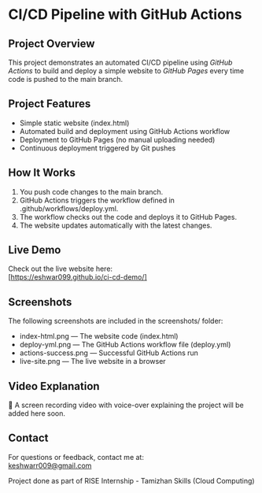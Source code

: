 # CI/CD Pipeline with GitHub Actions

## Project Overview

This project demonstrates an automated CI/CD pipeline using *GitHub Actions* to build and deploy a simple website to *GitHub Pages* every time code is pushed to the main branch.


## Project Features

- Simple static website (index.html)
- Automated build and deployment using GitHub Actions workflow
- Deployment to GitHub Pages (no manual uploading needed)
- Continuous deployment triggered by Git pushes



## How It Works

1. You push code changes to the main branch.
2. GitHub Actions triggers the workflow defined in .github/workflows/deploy.yml.
3. The workflow checks out the code and deploys it to GitHub Pages.
4. The website updates automatically with the latest changes.

## Live Demo

Check out the live website here:  
[https://eshwar099.github.io/ci-cd-demo/]



## Screenshots

The following screenshots are included in the screenshots/ folder:

- index-html.png — The website code (index.html)
- deploy-yml.png — The GitHub Actions workflow file (deploy.yml)
- actions-success.png — Successful GitHub Actions run
- live-site.png — The live website in a browser


## Video Explanation

🎥 A screen recording video with voice-over explaining the project will be added here soon.



## Contact

For questions or feedback, contact me at:  
keshwarr009@gmail.com

Project done as part of RISE Internship - Tamizhan Skills (Cloud Computing)
